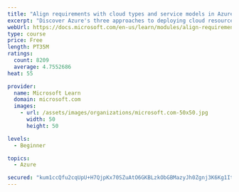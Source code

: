 ```yaml
---
title: "Align requirements with cloud types and service models in Azure"
excerpt: "Discover Azure's three approaches to deploying cloud resources -- public, private, and hybrid -- and learn the difference each makes in your Azure services."
webUrl: https://docs.microsoft.com/en-us/learn/modules/align-requirements-in-azure/
type: course
price: Free
length: PT35M
ratings:
  count: 8209
  average: 4.7552686
heat: 55

provider:
  name: Microsoft Learn
  domain: microsoft.com
  images:
    - url: /assets/images/organizations/microsoft.com-50x50.jpg
      width: 50
      height: 50

levels:
  - Beginner

topics:
  - Azure

secured: "kum1ccQfu2cqUpU+H7QjpKx70SZuAtO6GKBLzkObGBMazyJh0Zgnj3K6Kg1It9gRlHRDFI/7xzpsfhizhs7DMptDN1q963tV2MdUSOJ55r6TcLKbRf0PZUPxBEhQHY9hXcQmiI4leKIZv7BVeH3mtD7dqMYCOMxxsUGixBKIQeNrt7oU6NYNg5E1YTOMzB0Wvb7SfHR+f52YXwlQMFZKXYDoBr/3J7dADt2cbhssMMXSRNohpawaz7rtRxhxhfOemIjsLgcagWIhuA3OwHDPHrdj4GHB4TNcCdEp2epXqsxwwvs+dL8pHTVqyE3oq2v8GsHpC75y9gRJAOvCT6ZcoHM3G1GtIEM6DYXjvYx0A1ZgaQBdR7+o2rh1nXD1Spwe7qK0v0KEIb+PrQas4EHrkC72VFJnaUMcJafCR2df4lw=;sL2V0XZFHXz8MAgAEZx8ZQ=="
---
```


